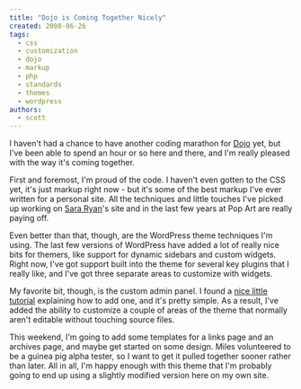 ```yaml
---
title: "Dojo is Coming Together Nicely"
created: 2008-06-26
tags: 
  - css
  - customization
  - dojo
  - markup
  - php
  - standards
  - themes
  - wordpress
authors: 
  - scott
---
```


I haven't had a chance to have another coding marathon for [Dojo](/im-working-on-something-special/) yet, but I've been able to spend an hour or so here and there, and I'm really pleased with the way it's coming together.

First and foremost, I'm proud of the code. I haven't even gotten to the CSS yet, it's just markup right now - but it's some of the best markup I've ever written for a personal site. All the techniques and little touches I've picked up working on [Sara Ryan](http://sararyan.com/)'s site and in the last few years at Pop Art are really paying off.

Even better than that, though, are the WordPress theme techniques I'm using. The last few versions of WordPress have added a lot of really nice bits for themers, like support for dynamic sidebars and custom widgets. Right now, I've got support built into the theme for several key plugins that I really like, and I've got three separate areas to customize with widgets.

My favorite bit, though, is the custom admin panel. I found a [nice little tutorial](http://literalbarrage.org/blog/archives/2007/05/03/a-theme-tip-for-wordpress-theme-authors/) explaining how to add one, and it's pretty simple. As a result, I've added the ability to customize a couple of areas of the theme that normally aren't editable without touching source files.

This weekend, I'm going to add some templates for a links page and an archives page, and maybe get started on some design. Miles volunteered to be a guinea pig alpha tester, so I want to get it pulled together sooner rather than later. All in all, I'm happy enough with this theme that I'm probably going to end up using a slightly modified version here on my own site.
